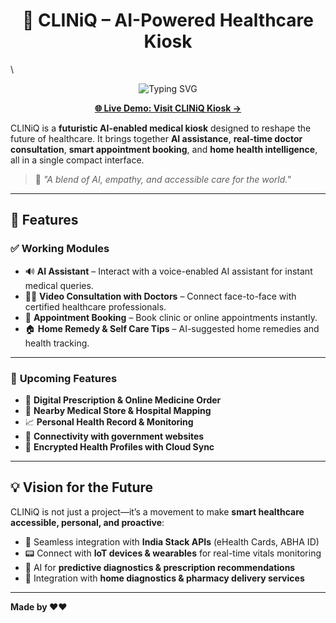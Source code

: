 <h1 align="center">🤖 CLINiQ – AI-Powered Healthcare Kiosk</h1>

\
<p align="center">
  <img src="https://readme-typing-svg.demolab.com?font=Fira+Code&pause=1000&color=00F5FF&center=true&vCenter=true&width=500&lines=Your+Personal+AI+Doctor.;Accessible+Anytime+Anywhere.;Futuristic+Health+Support+for+Everyone." alt="Typing SVG" />
</p>

<p align="center">
  <a href="https://shikhar28-web.github.io/CLINIQ/" target="_blank"><strong>🌐 Live Demo: Visit CLINiQ Kiosk →</strong></a>
</p>


CLINiQ is a **futuristic AI-enabled medical kiosk** designed to reshape the future of healthcare. It brings together **AI assistance**, **real-time doctor consultation**, **smart appointment booking**, and **home health intelligence**, all in a single compact interface.

> 🧬 *"A blend of AI, empathy, and accessible care for the world."*

---

## 🚀 Features

### ✅ **Working Modules**
- 🔊 **AI Assistant** – Interact with a voice-enabled AI assistant for instant medical queries.
- 🧑‍⚕️ **Video Consultation with Doctors** – Connect face-to-face with certified healthcare professionals.
- 📅 **Appointment Booking** – Book clinic or online appointments instantly.
- 🏠 **Home Remedy & Self Care Tips** – AI-suggested home remedies and health tracking.


---

### 🔄 **Upcoming Features**
- 💊 **Digital Prescription & Online Medicine Order**
- 🏥 **Nearby Medical Store & Hospital Mapping**
- 📈 **Personal Health Record & Monitoring**
- 💬 **Connectivity with government websites**
- 🔐 **Encrypted Health Profiles with Cloud Sync**


---

## 💡 Vision for the Future

CLINiQ is not just a project—it’s a movement to make **smart healthcare accessible, personal, and proactive**:

- 🧾 Seamless integration with **India Stack APIs** (eHealth Cards, ABHA ID)
- 📟 Connect with **IoT devices & wearables** for real-time vitals monitoring
- 🧠 AI for **predictive diagnostics & prescription recommendations**
- 🧪 Integration with **home diagnostics & pharmacy delivery services**

---

**Made by ❤️❤️**
